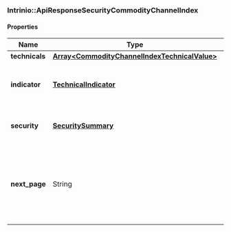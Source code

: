 

[//]: # (CLASS:Intrinio::ApiResponseSecurityCommodityChannelIndex)

[//]: # (KIND:object)

### Intrinio::ApiResponseSecurityCommodityChannelIndex

#### Properties

[//]: # (START_DEFINITION)

Name | Type | Description
------------ | ------------- | -------------
**technicals** | [**Array&lt;CommodityChannelIndexTechnicalValue&gt;**](CommodityChannelIndexTechnicalValue.md) |  &nbsp;
**indicator** | [**TechnicalIndicator**](TechnicalIndicator.md) | The name and symbol of the technical indicator &nbsp;
**security** | [**SecuritySummary**](SecuritySummary.md) | The Security of the Stock Price &nbsp;
**next_page** | String | The token required to request the next page of the data. If null, no further results are available. &nbsp;

[//]: # (END_DEFINITION)


[//]: # (CONTAINED_CLASS:Intrinio::CommodityChannelIndexTechnicalValue)


[//]: # (CONTAINED_CLASS:Intrinio::TechnicalIndicator)


[//]: # (CONTAINED_CLASS:Intrinio::SecuritySummary)



